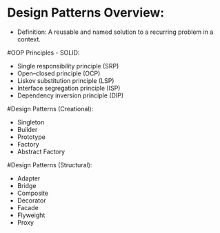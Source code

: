 # Design Patterns Overview:
- Definition: A reusable and named solution to a recurring problem in a context.

#OOP Principles - SOLID:
- Single responsibility principle (SRP)
- Open–closed principle (OCP)
- Liskov substitution principle (LSP)
- Interface segregation principle (ISP)
- Dependency inversion principle (DIP)

#Design Patterns (Creational):
- Singleton
- Builder
- Prototype
- Factory
- Abstract Factory

#Design Patterns (Structural):
- Adapter
- Bridge
- Composite
- Decorator
- Facade
- Flyweight
- Proxy

